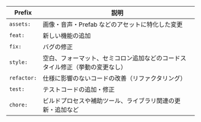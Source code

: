 
| Prefix     | 説明 |
|------------|------|
| `assets:`  | 画像・音声・Prefab などのアセットに特化した変更 |
| `feat:`    | 新しい機能の追加 |
| `fix:`     | バグの修正 |
| `style:`   | 空白、フォーマット、セミコロン追加などのコードスタイル修正（挙動の変更なし） |
| `refactor:`| 仕様に影響のないコードの改善（リファクタリング） |
| `test:`    | テストコードの追加・修正 |
| `chore:`   | ビルドプロセスや補助ツール、ライブラリ関連の更新・追加など |
